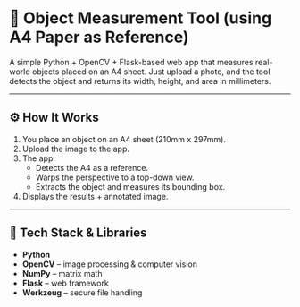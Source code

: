 # 📏 Object Measurement Tool (using A4 Paper as Reference)

A simple Python + OpenCV + Flask-based web app that measures real-world objects placed on an A4 sheet. Just upload a photo, and the tool detects the object and returns its width, height, and area in millimeters.

---

## ⚙️ How It Works

1. You place an object on an A4 sheet (210mm x 297mm).
2. Upload the image to the app.
3. The app:
   - Detects the A4 as a reference.
   - Warps the perspective to a top-down view.
   - Extracts the object and measures its bounding box.
4. Displays the results + annotated image.

---

## 🧰 Tech Stack & Libraries

- **Python**
- **OpenCV** – image processing & computer vision
- **NumPy** – matrix math
- **Flask** – web framework
- **Werkzeug** – secure file handling


